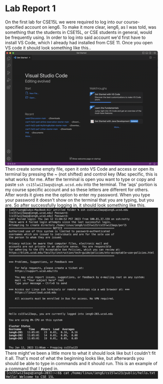 # Lab Report 1
On the first lab for CSE15L we were required to log into our course-specified account on ieng6. To make it more clear, ieng6, as I was told, was something that the students in CSE15L, or CSE students in general, would be frequently using. In order to log into said account we'd first have to install VS Code, which I already had installed from CSE 11. Once you open VS code it should look something like this..
![Image](OpeningVSCode.png)
Then create some empty file, open it onto VS Code and access or open its terminal by pressing the ~ (not shifted) and control key (Mac specific, this is what works for me. After the terminal is open you want to type or copy and paste `ssh cs15lwi23aqs@ing6.ucsd.edu` into the terminal. The 'aqs' portion is my course specific account and so these letters are different for others. After words it gives me the option to enter my password. When you type your password it doesn't show on the terminal that you are typing, but you are. So after successfully logging in, it should look something like this.
![Image](LogInToieng6.png)
There might've been a little more to what it should look like but I couldn't fit it all. That's most of what the beginning looks like, but afterwards you should be able to type in commands and it should run. This is an example of a command that I typed in.
![Image](TestingCommands.png)
